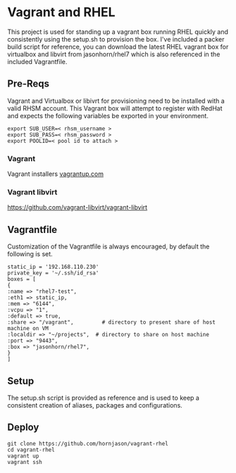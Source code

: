 
# Vagrant and RHEL
This project is used for standing up a vagrant box running RHEL  quickly and consistently using the setup.sh to provision the box.  I've included a packer build script for reference,  you can download the latest RHEL vagrant box for virtualbox and libvirt from jasonhorn/rhel7 which is also referenced in the included Vagrantfile.

## Pre-Reqs
Vagrant and Virtualbox or libivrt for provisioning need to be installed with a valid RHSM account.  This Vagrant box will attempt to register with RedHat and expects the following variables be exported in your environment.
```
export SUB_USER=< rhsm_username >
export SUB_PASS=< rhsm_password >
export POOLID=< pool id to attach >
```

### Vagrant
Vagrant installers [vagrantup.com](https://www.vagrantup.com/downloads.html) 

### Vagrant libvirt
https://github.com/vagrant-libvirt/vagrant-libvirt

## Vagrantfile
Customization of the Vagrantfile is always encouraged,  by default the following is set.
``` 
static_ip = '192.168.110.230'
private_key = '~/.ssh/id_rsa'
boxes = [
{
:name => "rhel7-test",
:eth1 => static_ip,
:mem => "6144",
:vcpu => "1",
:default => true,
:share => "/vagrant",         # directory to present share of host machine on VM
:localdir => "~/projects",  # directory to share on host machine
:port => "9443",
:box => "jasonhorn/rhel7",
}
]
```

## Setup 
The setup.sh script is provided as reference and is used to keep a consistent creation of aliases, packages and configurations.

## Deploy
```
git clone https://github.com/hornjason/vagrant-rhel
cd vagrant-rhel
vagrant up
vagrant ssh
```

